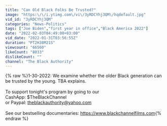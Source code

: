 ```yaml
---
title: "Can Old Black Folks Be Trusted?"
image: "https:\/\/i.ytimg.com\/vi\/3yRDCYhj3QM\/hqdefault.jpg"
vid_id: "3yRDCYhj3QM"
categories: "News-Politics"
tags: ["Joe Biden","first year in office","Black America 2022"]
date: "2022-02-03T04:49:00+03:00"
vid_date: "2022-01-31T03:56:55Z"
duration: "PT2H38M21S"
viewcount: "66560"
likeCount: "8033"
dislikeCount: ""
channel: "The Black Authority"
---
```

{% raw %}1-30-2022: We examine whether the older Black generation can be trusted by the young. TBA explains.<br /><br />To support tonight's program by going to our <br />CashApp:  $TheBlackChannel<br />or Paypal: theblackauthority@yahoo.com<br /><br />See our bestselling documentaries: <a rel="nofollow" target="blank" href="https://www.blackchannelfilms.com">https://www.blackchannelfilms.com</a>{% endraw %}
